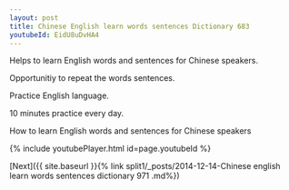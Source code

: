 ```yaml
---
layout: post
title: Chinese English learn words sentences Dictionary 683 
youtubeId: EidU8uDvHA4
---
```

 
 
Helps to learn English words and sentences for Chinese speakers.

Opportunitiy to repeat the words sentences. 

Practice English language. 
 
10 minutes practice every day. 
 
How to learn English words and sentences for Chinese speakers 
 
{% include youtubePlayer.html id=page.youtubeId %}
 
 
[Next]({{ site.baseurl }}{% link  split1/_posts/2014-12-14-Chinese english learn words sentences dictionary 971 .md%})
 
